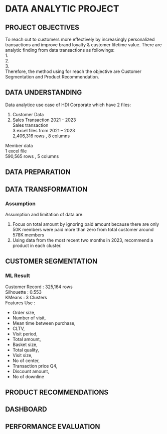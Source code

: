 # DATA ANALYTIC PROJECT      
## PROJECT OBJECTIVES    
To reach out to customers more effectively by increasingly personalized transactions and improve brand loyalty & customer lifetime value.
There are analytic finding from data transactions as followings:    
1.    
2.    
3.    
Therefore, the method using for reach the objective are Customer Segmentation and Product Recommendation.     
## DATA UNDERSTANDING     
Data analytice use case of HDI Corporate which have 2 files:     
1) Customer Data     
2) Sales Transaction 2021 - 2023     
Sales transaction     
3 excel files from 2021 – 2023     
2,406,316 rows , 8 columns     

Member data      
1 excel file     
590,565 rows , 5 columns     

## DATA PREPARATION        



## DATA TRANSFORMATION     
### Assumption
Assumption and limitation of data are:     
1. Focus on total amount by ignoring paid amount because there are only 50K members were paid more than zero from total customer around 578K members     
2. Using data from the most recent two months in 2023, recommend a product in each cluster.

## CUSTOMER SEGMENTATION     
### ML Result     
Customer Record : 325,164 rows     
Silhouette : 0.553      
KMeans : 3 Clusters   
Features Use :
- Order size,     
- Number of visit,      
- Mean time between purchase,      
- CLTV,      
- Visit period,      
- Total amount,      
- Basket size,    
- Total quality,     
- Visit size,      
- No of center,      
- Transaction price Q4,      
- Discount amount,      
- No of downline

## PRODUCT RECOMMENDATIONS     

## DASHBOARD     

## PERFORMANCE EVALUATION



